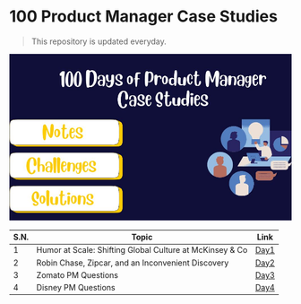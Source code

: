 # 100 Product Manager Case Studies
> This repository is updated everyday.

![](xyz.jpg)

| S.N. | Topic | Link |
| ---- | ----- | ------ | 
| 1 | Humor at Scale: Shifting Global Culture at McKinsey & Co | [Day1](Day1/Humor_at_Scale_at_McKinsey.md)
| 2 | Robin Chase, Zipcar, and an Inconvenient Discovery | [Day2](Day2/Zipcar.md)
| 3 | Zomato PM Questions | [Day3](Day3/zomato.md)
| 4 | Disney PM Questions | [Day4](Day4/disney.md)